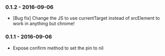 ### 0.1.2 - 2016-09-06

* [Bug fix] Change the JS to use currentTarget instead of srcElement to work in anything but chrome!


### 0.1.1 - 2016-09-06

* Expose confirm method to set the pin to nil
